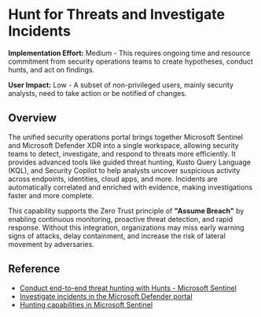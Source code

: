 # Hunt for Threats and Investigate Incidents

**Implementation Effort:** Medium - This requires ongoing time and resource commitment from security operations teams to create hypotheses, conduct hunts, and act on findings.

**User Impact:** Low - A subset of non-privileged users, mainly security analysts, need to take action or be notified of changes.

## Overview
The unified security operations portal brings together Microsoft Sentinel and Microsoft Defender XDR into a single workspace, allowing security teams to detect, investigate, and respond to threats more efficiently. It provides advanced tools like guided threat hunting, Kusto Query Language (KQL), and Security Copilot to help analysts uncover suspicious activity across endpoints, identities, cloud apps, and more. Incidents are automatically correlated and enriched with evidence, making investigations faster and more complete.

This capability supports the Zero Trust principle of **"Assume Breach"** by enabling continuous monitoring, proactive threat detection, and rapid response. Without this integration, organizations may miss early warning signs of attacks, delay containment, and increase the risk of lateral movement by adversaries.

## Reference
- [Conduct end-to-end threat hunting with Hunts - Microsoft Sentinel](https://learn.microsoft.com/en-us/azure/sentinel/hunts)
- [Investigate incidents in the Microsoft Defender portal](https://learn.microsoft.com/en-us/defender-xdr/incidents-overview?toc=%2Funified-secops-platform%2Ftoc.json&bc=%2Funified-secops-platform%2Fbreadcrumb%2Ftoc.json&tabs=defender-portal)
- [Hunting capabilities in Microsoft Sentinel](https://learn.microsoft.com/en-us/azure/sentinel/hunting)
